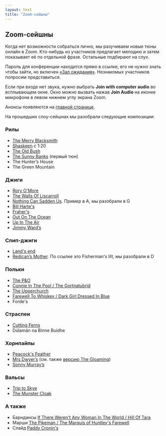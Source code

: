 ```yaml
---
layout: text
title: "Zoom-сейшны"
---
```


## Zoom-сейшны

Когда нет возможности собраться лично, мы&nbsp;разучиваем новые тюны онлайн в&nbsp;Zoom.
<span class="nobr">Кто-нибудь</span> из&nbsp;участников предлагает мелодию и&nbsp;затем показывает её по&nbsp;отдельной фразе.
Остальные подбирают на&nbsp;слух.

Пароль для конференции находится прямо в ссылке, его не нужно знать чтобы зайти,
но включен <a href="https://support.zoom.us/hc/en-us/articles/115000332726-Waiting-Room">&laquo;Зал&nbsp;ожидания&raquo;</a>.
Незнакомых участников попросим представиться.

Если при входе нет звука, нужно выбрать <strong>Join with computer audio</strong> во всплывающем окне. Окно можно вызвать нажав <strong>Join Audio</strong> на иконке микрофона в левом нижнем углу экрана Zoom.

Анонсы появляются на <a href="/">главной странице</a>.

На прошедших слоу-сейшнах мы&nbsp;разобрали следующие композиции:

<div class="tunes">
    <h3 class="tunes__heading">Рилы</h3>
    <ul class="tunes__list">
        <li><a href="https://www.youtube.com/watch?v=dJz8TPijdXk">The Merry Blacksmith</a></li>
        <li><a href="https://comhaltas.ie/music/detail/comhaltaslive_420_8_scoil_eigse_tutors/">Shaskeen</a> c 1:20</li>
        <li><a href="https://www.youtube.com/watch?v=rKwIMtdC7Ho">The Old Bush</a></li>
        <li><a href="https://m.facebook.com/story.php?story_fbid=665481724217096&id=100022658242194">The Sunny Banks</a> (первый тюн)</li>
        <li>The Hunter’s House</li>
        <li>The Green Mountain</li>
    </ul>
    <h3 class="tunes__heading">Джиги</h3>
    <ul class="tunes__list">
        <li><a href="https://www.youtube.com/watch?v=bO24b9d8A4I">Rory O'More</a></li>
        <li><a href="https://www.youtube.com/watch?v=gPEGHowe8RM">The Walls Of Liscarroll</a></li>
        <li><a href="https://vimeo.com/115063639">Nothing Can Sadden Us</a>. Пример в А, мы разобрали в G</li>
        <li><a href="https://www.youtube.com/watch?v=wlMbgvoMO1A">Bill Harte's</a></li>
        <li><a href="https://www.youtube.com/watch?v=EfN0tPf5a2g">Fraher's</a></li>
        <li><a href="https://www.youtube.com/watch?v=4n5qZR7vMwQ">Out On The Ocean</a></li>
        <li><a href="https://www.youtube.com/watch?v=lEUbhD1D9Eo&t=3m4s">Up In The Air</a></li>
        <li><a href="https://www.youtube.com/watch?v=pu8boOhW6fM">Jimmy Ward’s</a></li>
    </ul>
    <h3 class="tunes__heading">Слип-джиги</h3>
    <ul class="tunes__list">
        <li><a href="https://www.youtube.com/watch?v=QaKLgSXTYBM">Land's end</a></li>
        <li><a href="https://www.youtube.com/watch?v=_YTY0GZynsA">Redican’s Mother</a>. По ссылке это Fisherman's lilt, мы разобрали в D</li>
    </ul>
    <h3 class="tunes__heading">Польки</h3>
    <ul class="tunes__list">
        <li><a href="https://www.youtube.com/watch?v=K2jmvHSxsJM">The P&O</a></li>
        <li><a href="https://www.youtube.com/watch?v=jOZWHqVuJ-4&t=2m">Connie In The Pool / The Gortnatubrid</a></li>
        <li><a href="https://youtu.be/I03EtvbmauY">The Upperchurch</a></li>
        <li><ins title="Разобрали в прошлый раз" class="tunes__new"><a href="https://www.youtube.com/watch?v=WqAVIKiaP3k">Farewell To Whiskey / Dark Girl Dressed In Blue</a></ins></li>
        <li>Forde's</li>
    </ul>
    <h3 class="tunes__heading">Страспеи</h3>
    <ul class="tunes__list">
        <li><a href="https://www.youtube.com/watch?v=3H9IALzPBLI">Cutting Ferns</a></li>
        <li>Dúlamán na Binne Buidhe</li>
    </ul>
    <h3 class="tunes__heading">Хорнпайпы</h3>
    <ul class="tunes__list">
        <li><a href="https://youtu.be/Y6OAJ82qS2k?t=83">Peacock's Feather</a></li>
        <li><a href="https://www.youtube.com/watch?v=pPDM-2seKpA&t=8s">Mrs Dwyer’s</a> (см. также <a href="https://www.youtube.com/watch?v=_JS4Y1ZGO7Q">версию The Gloaming</a>)</li>
        <li><a href="https://youtu.be/3i2qBlVOdwE">Sonny Murray’s</a></li>
    </ul>
    <h3 class="tunes__heading">Вальсы</h3>
    <ul class="tunes__list">
        <li><a href="https://www.youtube.com/watch?v=wENYW0Ybgjg">Trip to Skye</a></li>
        <li><a href="https://youtu.be/IyeplQqaqn4?t=368">The Munster Cloak</a></li>
    </ul>
    <h3 class="tunes__heading">А также</h3>
    <ul class="tunes__list">
        <li>Барндансы <a href="https://www.youtube.com/watch?v=m-gWXxJ2itg">If There Weren't Any Woman In The World / Hill Of Tara</a></li>
        <li>Марши <a href="https://www.youtube.com/watch?v=DP52lcGn-6Y">The Pikeman / The Marquis of Huntley's Farewell</a></li>
        <li>Слайд <a href="https://www.youtube.com/watch?v=7yl33E60IUM">Paddy Cronin's</a></li>
    </ul>
</div>
